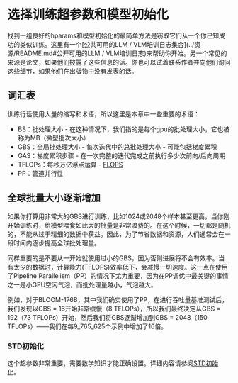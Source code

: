 # 选择训练超参数和模型初始化

找到一组良好的hparams和模型初始化的最简单方法是窃取它们从一个你已知成功的类似训练。这里有一个[公共可用的LLM / VLM培训日志集合](../资源/README.md#公开可用的LLM / VLM培训日志)来帮助你开始。另一个常见的来源是论文，如果他们披露了这些信息的话。你也可以试着联系作者并向他们询问这些细节，如果他们在出版物中没有发表的话。

## 词汇表

训练行话使用大量的缩写和术语，所以这里是本章中一些重要的术语：

- BS：批处理大小 - 在这种情况下，我们指的是每个gpu的批处理大小，它也被称为MB（微型批次大小）
- GBS：全局批处理大小 - 每次迭代中的总批处理大小 - 可能包括梯度累积
- GAS：梯度累积步骤 - 在一次完整的迭代完成之前执行多少次前向/后向周期
- TFLOPs：每秒万亿浮点运算 - [FLOPS](https://zh.wikipedia.org/wiki/FLOPS)
- PP：管道并行性

## 全球批量大小逐渐增加

如果你打算用非常大的GBS进行训练，比如1024或2048个样本甚至更高，当你刚开始训练时，给模型喂食如此大的批量是非常浪费的。在这个时候，一切都是随机的，不能从过于精细的数据中获益。因此，为了节省数据和资源，人们通常会在一段时间内逐步提高全球批处理量。

同样重要的是不要从一开始就使用过小的GBS，因为否则进展将不会有效率。当有太少的数据时，计算能力(TFLOPS)效率低下，会减慢一切速度。这一点在使用了Pipeline Parallelism（PP）的情况下尤为重要，因为在PP调优中最关键的事情之一是小GPU空闲气泡，而批处理量越小，气泡越大。

例如，对于BLOOM-176B，其中我们确实使用了PP，在进行吞吐量基准测试后，我们发现以GBS = 16开始非常缓慢（8 TFLOPs），所以我们最终决定从GBS = 192（73 TFLOPs）开始，然后我们将GBS逐渐增加到GBS = 2048（150 TFLOPs）——我们在每9_765_625个示例中增加了16倍。



### STD初始化

这个超参数非常重要，需要数学知识才能正确设置。详细内容请参阅[STD初始化](不稳定性#std-init)。